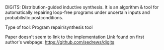 DIGITS: Distribution-guided inductive synthesis.
It is an algorithm & tool for automatically repairing loop-free programs under uncertain inputs and probabilistic postconditions.

Type of tool: Program repair/synthesis tool

Paper doesn't seem to link to the implementation
Link found on first author's webpage: https://github.com/sedrews/digits